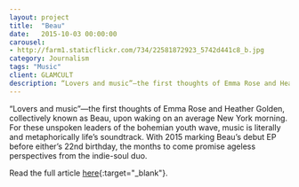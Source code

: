 ```yaml
---
layout: project
title:  "Beau"
date:   2015-10-03 00:00:00
carousel:
- http://farm1.staticflickr.com/734/22581872923_5742d441c8_b.jpg
category: Journalism
tags: "Music"
client: GLAMCULT
description: “Lovers and music”—the first thoughts of Emma Rose and Heather Golden, collectively known as Beau, upon waking on an average New York morning. For these unspoken leaders of the bohemian youth ...
---
```

“Lovers and music”—the first thoughts of Emma Rose and Heather Golden, collectively known as Beau, upon waking on an average New York morning. For these unspoken leaders of the bohemian youth wave, music is literally and metaphorically life’s soundtrack. With 2015 marking Beau’s debut EP before either’s 22nd birthday, the months to come promise ageless perspectives from the indie-soul duo.

Read the full article [here](http://issuu.com/glamcult/docs/gc_editie_115_2015_56p_lowres_page/33?e=0){:target="_blank"}.


